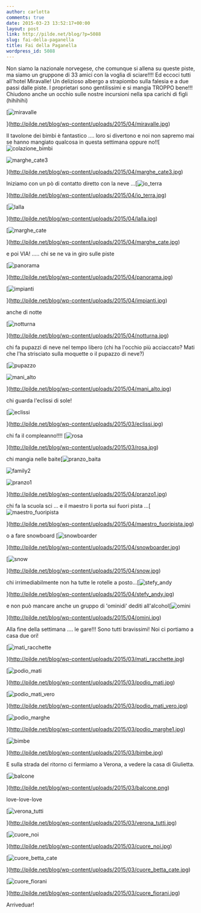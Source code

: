 ```yaml
---
author: carlotta
comments: true
date: 2015-03-23 13:52:17+00:00
layout: post
link: http://pilde.net/blog/?p=5088
slug: fai-della-paganella
title: Fai della Paganella
wordpress_id: 5088
---
```


Non siamo la nazionale norvegese, che comunque si allena su queste piste, ma siamo un gruppone di 33 amici con la voglia di sciare!!!! Ed eccoci tutti all'hotel Miravalle! Un delizioso albergo a strapiombo sulla falesia e a due passi dalle piste. I proprietari sono gentilissimi e si mangia TROPPO bene!!! Chiudono anche un occhio sulle nostre incursioni nella spa carichi di figli (hihihihi)




[![miravalle](http://pilde.net/blog/wp-content/uploads/2015/04/miravalle.jpg)


](http://pilde.net/blog/wp-content/uploads/2015/04/miravalle.jpg)


Il tavolone dei bimbi è fantastico .... loro si divertono e noi non sapremo mai se hanno mangiato qualcosa in questa settimana oppure no!![![colazione_bimbi](http://pilde.net/blog/wp-content/uploads/2015/04/colazione_bimbi.jpg)


![marghe_cate3](http://pilde.net/blog/wp-content/uploads/2015/04/marghe_cate3.jpg)


](http://pilde.net/blog/wp-content/uploads/2015/04/marghe_cate3.jpg)


Iniziamo con un pò di contatto diretto con la neve ...[![io_terra](http://pilde.net/blog/wp-content/uploads/2015/04/io_terra.jpg)


](http://pilde.net/blog/wp-content/uploads/2015/04/io_terra.jpg)


 [![lalla](http://pilde.net/blog/wp-content/uploads/2015/04/lalla.jpg)


](http://pilde.net/blog/wp-content/uploads/2015/04/lalla.jpg)


 [![marghe_cate](http://pilde.net/blog/wp-content/uploads/2015/04/marghe_cate.jpg)


](http://pilde.net/blog/wp-content/uploads/2015/04/marghe_cate.jpg)


e poi VIA! ..... chi se ne va in giro sulle piste

[![panorama](http://pilde.net/blog/wp-content/uploads/2015/04/panorama.jpg)


](http://pilde.net/blog/wp-content/uploads/2015/04/panorama.jpg)


 [![impianti](http://pilde.net/blog/wp-content/uploads/2015/04/impianti.jpg)


](http://pilde.net/blog/wp-content/uploads/2015/04/impianti.jpg)


anche di notte

[![notturna](http://pilde.net/blog/wp-content/uploads/2015/04/notturna.jpg)


](http://pilde.net/blog/wp-content/uploads/2015/04/notturna.jpg)


chi fa pupazzi di neve nel tempo libero (chi ha l'occhio più acciaccato? Mati che l'ha strisciato sulla moquette o il pupazzo di neve?)


[![pupazzo](http://pilde.net/blog/wp-content/uploads/2015/04/pupazzo.jpg)


![mani_alto](http://pilde.net/blog/wp-content/uploads/2015/04/mani_alto.jpg)


](http://pilde.net/blog/wp-content/uploads/2015/04/mani_alto.jpg)


chi guarda l'eclissi di sole!

[![eclissi](http://pilde.net/blog/wp-content/uploads/2015/03/eclissi.jpg)


](http://pilde.net/blog/wp-content/uploads/2015/03/eclissi.jpg)


 chi fa il compleanno!!!! [![rosa](http://pilde.net/blog/wp-content/uploads/2015/03/rosa.jpg)


](http://pilde.net/blog/wp-content/uploads/2015/03/rosa.jpg)


chi mangia nelle baite[![pranzo_baita](http://pilde.net/blog/wp-content/uploads/2015/04/pranzo_baita.jpg)


![family2](http://pilde.net/blog/wp-content/uploads/2015/03/family2.jpg)


![pranzo1](http://pilde.net/blog/wp-content/uploads/2015/04/pranzo1.jpg)


](http://pilde.net/blog/wp-content/uploads/2015/04/pranzo1.jpg)


chi fa la scuola sci ... e il maestro li porta sui fuori pista ...[![maestro_fuoripista](http://pilde.net/blog/wp-content/uploads/2015/04/maestro_fuoripista.jpg)


](http://pilde.net/blog/wp-content/uploads/2015/04/maestro_fuoripista.jpg)


o a fare snowboard [![snowboarder](http://pilde.net/blog/wp-content/uploads/2015/04/snowboarder.jpg)


](http://pilde.net/blog/wp-content/uploads/2015/04/snowboarder.jpg)


 [![snow](http://pilde.net/blog/wp-content/uploads/2015/04/snow.jpg)


](http://pilde.net/blog/wp-content/uploads/2015/04/snow.jpg)


chi irrimediabilmente non ha tutte le rotelle a posto...[![stefy_andy](http://pilde.net/blog/wp-content/uploads/2015/04/stefy_andy.jpg)


](http://pilde.net/blog/wp-content/uploads/2015/04/stefy_andy.jpg)


e non può mancare anche un gruppo di 'ominidi' dediti all'alcohol[![omini](http://pilde.net/blog/wp-content/uploads/2015/04/omini.jpg)


](http://pilde.net/blog/wp-content/uploads/2015/04/omini.jpg)


Alla fine della settimana .... le gare!!! Sono tutti bravissimi! Noi ci portiamo a casa due ori!

[![mati_racchette](http://pilde.net/blog/wp-content/uploads/2015/03/mati_racchette.jpg)


](http://pilde.net/blog/wp-content/uploads/2015/03/mati_racchette.jpg)


 [![podio_mati](http://pilde.net/blog/wp-content/uploads/2015/03/podio_mati.jpg)


](http://pilde.net/blog/wp-content/uploads/2015/03/podio_mati.jpg)


 [![podio_mati_vero](http://pilde.net/blog/wp-content/uploads/2015/03/podio_mati_vero.jpg)


](http://pilde.net/blog/wp-content/uploads/2015/03/podio_mati_vero.jpg)


 [![podio_marghe](http://pilde.net/blog/wp-content/uploads/2015/03/podio_marghe1.jpg)


](http://pilde.net/blog/wp-content/uploads/2015/03/podio_marghe1.jpg)


 [![bimbe](http://pilde.net/blog/wp-content/uploads/2015/03/bimbe.jpg)


](http://pilde.net/blog/wp-content/uploads/2015/03/bimbe.jpg)


E sulla strada del ritorno ci fermiamo a Verona, a vedere la casa di Giulietta.

[![balcone](http://pilde.net/blog/wp-content/uploads/2015/03/balcone.png)


](http://pilde.net/blog/wp-content/uploads/2015/03/balcone.png)


love-love-love

[![verona_tutti](http://pilde.net/blog/wp-content/uploads/2015/03/verona_tutti.jpg)


](http://pilde.net/blog/wp-content/uploads/2015/03/verona_tutti.jpg)




[![cuore_noi](http://pilde.net/blog/wp-content/uploads/2015/03/cuore_noi.jpg)


](http://pilde.net/blog/wp-content/uploads/2015/03/cuore_noi.jpg)


 [![cuore_betta_cate](http://pilde.net/blog/wp-content/uploads/2015/03/cuore_betta_cate.jpg)


](http://pilde.net/blog/wp-content/uploads/2015/03/cuore_betta_cate.jpg)


 [![cuore_fiorani](http://pilde.net/blog/wp-content/uploads/2015/03/cuore_fiorani.jpg)


](http://pilde.net/blog/wp-content/uploads/2015/03/cuore_fiorani.jpg)


 Arriveduar!

